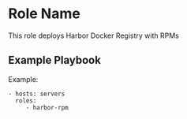 Role Name
=========

This role deploys Harbor Docker Registry with RPMs

Example Playbook
----------------

Example:

    - hosts: servers
      roles:
         - harbor-rpm

